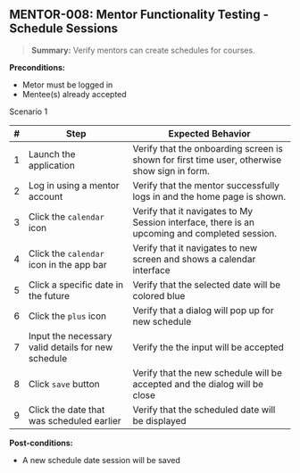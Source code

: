 ## **MENTOR-008:** Mentor Functionality Testing - Schedule Sessions  

> **Summary:** Verify mentors can create schedules for courses.  <br>

**Preconditions:** 
- Metor must be logged in
- Mentee(s) already accepted

Scenario 1 

 | \# | Step | Expected Behavior | 
 |----|------|-------------------| 
 | 1 | Launch the application | Verify that the onboarding screen is shown for first time user, otherwise show sign in form. |  
 | 2 | Log in using a mentor account | Verify that the mentor successfully logs in and the home page is shown. |  
 | 3 | Click the `calendar` icon | Verify that it navigates to My Session interface, there is an upcoming and completed session. |
 | 4 | Click the `calendar` icon in the app bar | Verify that it navigates to new screen and shows a calendar interface |
 | 5 | Click a specific date in the future | Verify that the selected date will be colored blue |
 | 6 | Click the `plus` icon | Verify that a dialog will pop up for new schedule |
 | 7 | Input the necessary valid details for new schedule | Verify the the input will be accepted |
 | 8 | Click `save` button | Verify that the new schedule will be accepted and the dialog will be close |
 | 9 | Click the date that was scheduled earlier | Verify that the scheduled date will be displayed |

**Post-conditions:**  

 - A new schedule date session will be saved
